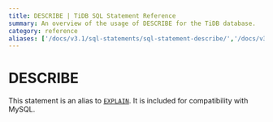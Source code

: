 ```yaml
---
title: DESCRIBE | TiDB SQL Statement Reference
summary: An overview of the usage of DESCRIBE for the TiDB database.
category: reference
aliases: ['/docs/v3.1/sql-statements/sql-statement-describe/','/docs/v3.1/reference/sql/statements/describe/']
---
```


# DESCRIBE

This statement is an alias to [`EXPLAIN`](/sql-statements/sql-statement-explain.md). It is included for compatibility with MySQL.
